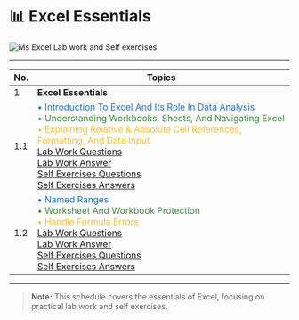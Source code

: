 # 📊 Excel Essentials

![Ms Excel Lab work and Self exercises](https://img.shields.io/badge/Lab%20work%20and%20Self%20exercises-%23ffff76?logo=google%20sheets&label=Ms%20Excel)

---

| No. | Topics                                                                                                                                                                                                                                                                                                                                                                                                                                                                                                                                                                                                                                                                                                                                     |
| --- | ------------------------------------------------------------------------------------------------------------------------------------------------------------------------------------------------------------------------------------------------------------------------------------------------------------------------------------------------------------------------------------------------------------------------------------------------------------------------------------------------------------------------------------------------------------------------------------------------------------------------------------------------------------------------------------------------------------------------------------------ |
| 1   | **Excel Essentials**                                                                                                                                                                                                                                                                                                                                                                                                                                                                                                                                                                                                                                                                                                                       |
| 1.1 | <span style="color:#1976d2;">• Introduction To Excel And Its Role In Data Analysis</span><br><span style="color:#388e3c;">• Understanding Workbooks, Sheets, And Navigating Excel</span><br><span style="color:#fbc02d;">• Explaining Relative & Absolute Cell References, Formatting, And Data Input</span><br><span style="color:#7b1fa2;"><a href="lab_work/1.1_questions.xlsx">Lab Work Questions</a></span><br><span style="color:#43a047;"><a href="lab_work/1.1_answer.xlsx">Lab Work Answer</a></span><br><span style="color:#e65100;"><a href="self_exercise/1.1_questions.xlsx">Self Exercises Questions</a></span><br><span style="color:#f57c00;"><a href="self_exercise/1.1_answer.xlsx">Self Exercises Answers</a></span> |
| 1.2 | <span style="color:#1976d2;">• Named Ranges</span> <br> <span style="color:#388e3c;">• Worksheet And Workbook Protection</span> <br> <span style="color:#fbc02d;">• Handle Formula Errors</span> <br><span style="color:#7b1fa2;"><a href="lab_work/1.2_questions.xlsx">Lab Work Questions</a></span><br><span style="color:#43a047;"><a href="lab_work/1.2_answer.xlsx">Lab Work Answer</a></span><br><span style="color:#e65100;"><a href="self_exercise/1.2_questions.xlsx">Self Exercises Questions</a></span><br><span style="color:#f57c00;"><a href="self_exercise/1.2_answer.xlsx">Self Exercises Answers</a></span>                                                                                                            |

---

> **Note:** This schedule covers the essentials of Excel, focusing on practical lab work and self exercises.
